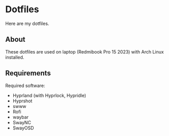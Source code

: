 # Dotfiles
Here are my dotfiles.

## About
These dotfiles are used on laptop (Redmibook Pro 15 2023) with Arch Linux installed.

## Requirements
Required software:
- Hyprland (with Hyprlock, Hypridle)
- Hyprshot
- swww
- Rofi
- waybar
- SwayNC
- SwayOSD
